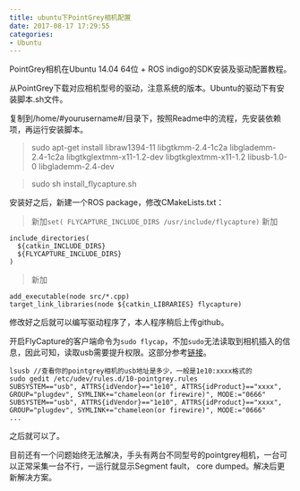 ```yaml
---
title: ubuntu下PointGrey相机配置
date: 2017-08-17 17:29:55
categories: 
- Ubuntu
---
```


PointGrey相机在Ubuntu 14.04 64位 + ROS indigo的SDK安装及驱动配置教程。

从PointGrey下载对应相机型号的驱动，注意系统的版本。Ubuntu的驱动下有安装脚本.sh文件。

复制到/home/#yourusername#/目录下，按照Readme中的流程，先安装依赖项，再运行安装脚本。

> sudo apt-get install libraw1394-11 libgtkmm-2.4-1c2a libglademm-2.4-1c2a libgtkglextmm-x11-1.2-dev libgtkglextmm-x11-1.2 libusb-1.0-0 libglademm-2.4-dev

> sudo sh install_flycapture.sh

安装好之后，新建一个ROS package，修改CMakeLists.txt：

> 新加`set( FLYCAPTURE_INCLUDE_DIRS /usr/include/flycapture)`
> 新加
```
include_directories(
  ${catkin_INCLUDE_DIRS}
  ${FLYCAPTURE_INCLUDE_DIRS}
)
```
> 新加
```
add_executable(node src/*.cpp)
target_link_libraries(node ${catkin_LIBRARIES} flycapture)
```

修改好之后就可以编写驱动程序了，本人程序稍后上传github。

开启FlyCapture的客户端命令为`sudo flycap`，不加`sudo`无法读取到相机插入的信息，因此可知，读取usb需要提升权限。这部分参考[链接](https://answers.ros.org/question/48244/unable-to-get-point-grey-usb-camera-work-in-ubuntu/)。

```
lsusb //查看你的pointgrey相机的usb地址是多少，一般是1e10:xxxx格式的
sudo gedit /etc/udev/rules.d/10-pointgrey.rules
SUBSYSTEM=="usb", ATTRS{idVendor}=="1e10", ATTRS{idProduct}=="xxxx", GROUP="plugdev", SYMLINK+="chameleon(or firewire)", MODE:="0666"
SUBSYSTEM=="usb", ATTRS{idVendor}=="1e10", ATTRS{idProduct}=="xxxx", GROUP="plugdev", SYMLINK+="chameleon(or firewire)", MODE:="0666"
...
```

之后就可以了。

目前还有一个问题始终无法解决，手头有两台不同型号的pointgrey相机，一台可以正常采集一台不行，一运行就显示Segment fault， core dumped。解决后更新解决方案。


